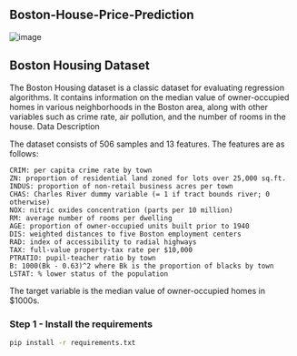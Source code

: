 ## Boston-House-Price-Prediction

![image](https://user-images.githubusercontent.com/57321948/196933065-4b16c235-f3b9-4391-9cfe-4affcec87c35.png)

## Boston Housing Dataset

The Boston Housing dataset is a classic dataset for evaluating regression algorithms. It contains information on the median value of owner-occupied homes in various neighborhoods in the Boston area, along with other variables such as crime rate, air pollution, and the number of rooms in the house.
Data Description

The dataset consists of 506 samples and 13 features. The features are as follows:

    CRIM: per capita crime rate by town
    ZN: proportion of residential land zoned for lots over 25,000 sq.ft.
    INDUS: proportion of non-retail business acres per town
    CHAS: Charles River dummy variable (= 1 if tract bounds river; 0 otherwise)
    NOX: nitric oxides concentration (parts per 10 million)
    RM: average number of rooms per dwelling
    AGE: proportion of owner-occupied units built prior to 1940
    DIS: weighted distances to five Boston employment centers
    RAD: index of accessibility to radial highways
    TAX: full-value property-tax rate per $10,000
    PTRATIO: pupil-teacher ratio by town
    B: 1000(Bk - 0.63)^2 where Bk is the proportion of blacks by town
    LSTAT: % lower status of the population

The target variable is the median value of owner-occupied homes in $1000s.

### Step 1 - Install the requirements

```bash
pip install -r requirements.txt
